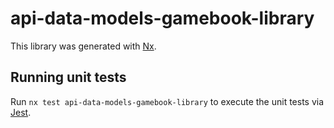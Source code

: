 # api-data-models-gamebook-library

This library was generated with [Nx](https://nx.dev).

## Running unit tests

Run `nx test api-data-models-gamebook-library` to execute the unit tests via [Jest](https://jestjs.io).
